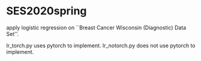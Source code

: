 # SES2020spring
apply logistic regression on ``Breast Cancer Wisconsin (Diagnostic) Data Set''.

lr_torch.py uses pytorch to implement.
lr_notorch.py does not use pytorch to implement.
